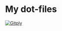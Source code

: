 # My dot-files

[![Gitply](https://gitply.com/gh/iffyuva/dot-files/badge.png)](https://gitply.com/gh/iffyuva/dot-files)
